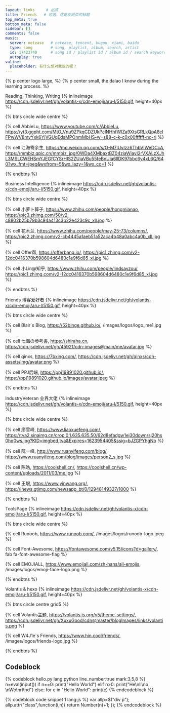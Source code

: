 ```yaml
---
layout: links     # 必须
title: Friends   # 可选，这是友链页的标题
top_meta: true
bottom_meta: false
sidebar: []
comments: false
music:
  server: netease   # netease, tencent, kugou, xiami, baidu
  type: song        # song, playlist, album, search, artist
  id: 17423740      # song id / playlist id / album id / search keyword
  autoplay: true
valine:
  placeholder: 有什么想对我说的呢？
---
```


{% p center logo large,  %}
{% p center small, the dalao I know during the learning process. %}

Reading, Thinking, Writing {% inlineimage https://cdn.jsdelivr.net/gh/volantis-x/cdn-emoji/aru-l/5150.gif, height=40px %}

{% btns circle wide centre %}

{% cell AbbieLu, https://www.youtube.com/c/AbbieLu, https://yt3.ggpht.com/MtO_Vnu9ZPkqCDZUkPclNHhfWlZa9XtsGRLkQpA8clFPwWV8mvYxk6YjVGUqEdsMPOnmMbHS-w=s88-c-k-c0x00ffffff-no-rj %}

{% cell 江海寄余生, https://mp.weixin.qq.com/s/O-M7lUvIzz6ThbVIWeDCcA, https://mmbiz.qpic.cn/mmbiz_jpg/0WDa4XMbaxtBZ04ziaWiayI2rVXALzXJhL3MSLCWEHSmYJEGfCYSrHIS2ZUiaVBu55feBnUia6llDK97bbc6y4xL6Q/640?wx_fmt=jpeg&wxfrom=5&wx_lazy=1&wx_co=1 %}

{% endbtns %}

Business Intelligence {% inlineimage https://cdn.jsdelivr.net/gh/volantis-x/cdn-emoji/aru-l/5150.gif, height=40px %}

{% btns circle wide centre %}

{% cell 小萝卜算子, https://www.zhihu.com/people/hongmianao, https://pic3.zhimg.com/50/v2-c8802b25b79b3c94a413c3b22e423c9c_xll.jpg %}

{% cell 花木兰, https://www.zhihu.com/people/may-25-73/columns/, https://pic2.zhimg.com/v2-cb4445a1aeb51a52aca4b48a0abc4a0b_xll.jpg %}

{% cell Offer帮, https://offerbang.io/, https://pic1.zhimg.com/v2-12dc0416370b598604d6480c1e9f6d85_xl.jpg %}

{% cell 小Lin@知乎, https://www.zhihu.com/people/lindsayzou/, https://pic1.zhimg.com/v2-12dc0416370b598604d6480c1e9f6d85_xl.jpg %}

{% endbtns %}

Friends 博客爱好者 {% inlineimage https://cdn.jsdelivr.net/gh/volantis-x/cdn-emoji/aru-l/5150.gif, height=40px %}

{% btns circle wide centre %}

{% cell Blair`s Blog, https://52binge.github.io/, /images/logos/logo_me1.jpg %}

{% cell 七海の参考書, https://shiraha.cn, https://cdn.jsdelivr.net/gh/45921/cdn-images@main/me/avatar.jpg %}

{% cell qinxs, https://7bxing.com/, https://cdn.jsdelivr.net/gh/qinxs/cdn-assets/img/avatar.png %}

{% cell PPJ后端, https://ppj19891020.github.io/, https://ppj19891020.github.io/images/avatar.jpeg %}

{% endbtns %}

IndustryVeteran 业界大佬 {% inlineimage https://cdn.jsdelivr.net/gh/volantis-x/cdn-emoji/aru-l/5150.gif, height=40px %}

{% btns circle wide centre %}

{% cell 廖雪峰, https://www.liaoxuefeng.com/, https://tva2.sinaimg.cn/crop.0.1.635.635.50/62d8efadgw1ej30downrsj20hs0hq0ws.jpg?KID=imgbed,tva&Expires=1623954405&ssig=bJZGPYhgNb %}

{% cell 阮一峰, http://www.ruanyifeng.com/blog/, https://www.ruanyifeng.com/blog/images/person2_s.jpg %}

{% cell 陈皓, https://coolshell.cn/, https://coolshell.cn/wp-content/uploads/2011/03/me.jpg %}

{% cell 王垠, https://www.yinwang.org/, https://inews.gtimg.com/newsapp_bt/0/12948149327/1000 %}

{% endbtns %}

ToolsPage  {% inlineimage https://cdn.jsdelivr.net/gh/volantis-x/cdn-emoji/aru-l/5150.gif, height=40px %}

{% btns circle wide centre %}

{% cell Runoob, https://www.runoob.com/, /images/logos/runoob-logo.jpeg %}

{% cell Font-Awesome, https://fontawesome.com/v5.15/icons?d=gallery/, fab fa-font-awesome-flag %}

{% cell EMOJIALL, https://www.emojiall.com/zh-hans/all-emojis, /images/logos/emoji-face-logo.png %}

{% endbtns %}

Volantis & hexo {% inlineimage https://cdn.jsdelivr.net/gh/volantis-x/cdn-emoji/aru-l/5150.gif, height=40px %}

{% btns circle centre grid5 %}

{% cell Volantis主题, https://volantis.js.org/v5/theme-settings/, https://cdn.jsdelivr.net/gh/XuxuGood/cdn@master/blogImages/links/volantis.png %}

{% cell W4J1e`s Friends, https://www.hin.cool/friends/, /images/logos/friends-logo.jpg %}

<!--
{% cell xaoxuu, https://xaoxuu.com, https://cdn.jsdelivr.net/gh/xaoxuu/cdn-assets/avatar/avatar.png %}
-->

{% endbtns %}

## Codeblock

{% codeblock hello.py lang:python line_number:true mark:3,5,8 %}
n=eval(input())
if n==0:
   print("Hello World")
elif n>0:
   print("He\nll\no \nWo\nrl\nd")
else:
   for c in "Hello World":
   print(c)
{% endcodeblock %}

{% codeblock code snippet 1 lang:js %}
var allp=$("div p");
allp.attr("class",function(i,n){
           return Number(n)+1;
      });
{% endcodeblock %}     

